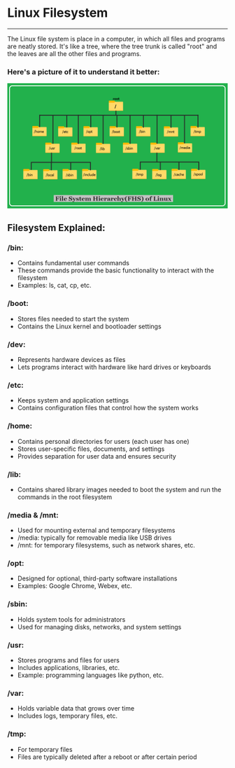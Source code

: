 # Linux Filesystem
------------------------------------------------
The Linux file system is place in a computer, in which all files and programs are neatly stored. It's like a tree, where the tree trunk is called "root" and the leaves are all the other files and programs.

### **Here's a picture of it to understand it better:**

![Linux Filesystem](../images/linux_filesystem.png)

## Filesystem Explained:

### /bin:
- Contains fundamental user commands
- These commands provide the basic functionality to interact with the filesystem
- Examples: ls, cat, cp, etc.

### /boot:
- Stores files needed to start the system
- Contains the Linux kernel and bootloader settings

### /dev:
- Represents hardware devices as files
- Lets programs interact with hardware like hard drives or keyboards

### /etc:
- Keeps system and application settings
- Contains configuration files that control how the system works

### /home:
- Contains personal directories for users (each user has one)
- Stores user-specific files, documents, and settings
- Provides separation for user data and ensures security

### /lib:
- Contains shared library images needed to boot the system and run the commands in the root filesystem

### /media & /mnt:
- Used for mounting external and temporary filesystems
- /media: typically for removable media like USB drives
- /mnt: for temporary filesystems, such as network shares, etc.

### /opt:
- Designed for optional, third-party software installations
- Examples: Google Chrome, Webex, etc.

### /sbin:
- Holds system tools for administrators
- Used for managing disks, networks, and system settings

### /usr:
- Stores programs and files for users
- Includes applications, libraries, etc.
- Example: programming languages like python, etc.

### /var:
- Holds variable data that grows over time
- Includes logs, temporary files, etc.

### /tmp:
- For temporary files
- Files are typically deleted after a reboot or after certain period